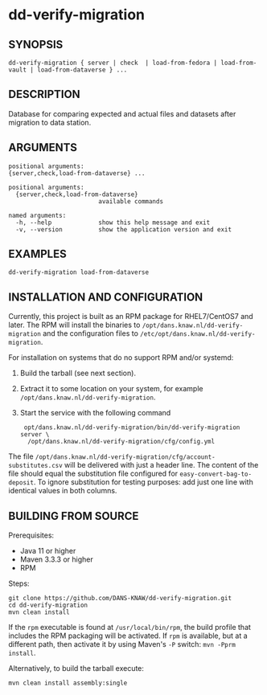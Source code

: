 dd-verify-migration
===================

SYNOPSIS
--------

```text   
dd-verify-migration { server | check  | load-from-fedora | load-from-vault | load-from-dataverse } ...
```

DESCRIPTION
-----------

Database for comparing expected and actual files and datasets after migration to data station.


ARGUMENTS
---------
    
```text
positional arguments:
{server,check,load-from-dataverse} ...

positional arguments:
  {server,check,load-from-dataverse}
                         available commands

named arguments:
  -h, --help             show this help message and exit
  -v, --version          show the application version and exit
```


EXAMPLES
--------

```text
dd-verify-migration load-from-dataverse
```

INSTALLATION AND CONFIGURATION
------------------------------
Currently, this project is built as an RPM package for RHEL7/CentOS7 and later. The RPM will install the binaries to
`/opt/dans.knaw.nl/dd-verify-migration` and the configuration files to `/etc/opt/dans.knaw.nl/dd-verify-migration`. 

For installation on systems that do no support RPM and/or systemd:

1. Build the tarball (see next section).
2. Extract it to some location on your system, for example `/opt/dans.knaw.nl/dd-verify-migration`.
3. Start the service with the following command
        
        opt/dans.knaw.nl/dd-verify-migration/bin/dd-verify-migration server \
         /opt/dans.knaw.nl/dd-verify-migration/cfg/config.yml 
        

The file `/opt/dans.knaw.nl/dd-verify-migration/cfg/account-substitutes.csv` will be delivered with just a header line.
The content of the file should equal the substitution file configured for `easy-convert-bag-to-deposit`.
To ignore substitution for testing purposes: add just one line with identical values in both columns.

BUILDING FROM SOURCE
--------------------
Prerequisites:

* Java 11 or higher
* Maven 3.3.3 or higher
* RPM

Steps:
    
```text
git clone https://github.com/DANS-KNAW/dd-verify-migration.git
cd dd-verify-migration 
mvn clean install
```    

If the `rpm` executable is found at `/usr/local/bin/rpm`, the build profile that includes the RPM 
packaging will be activated. If `rpm` is available, but at a different path, then activate it by using
Maven's `-P` switch: `mvn -Pprm install`.

Alternatively, to build the tarball execute:

```text
mvn clean install assembly:single
```
